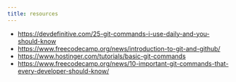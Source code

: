 ```yaml
---
title: resources
---
```


- https://devdefinitive.com/25-git-commands-i-use-daily-and-you-should-know
- https://www.freecodecamp.org/news/introduction-to-git-and-github/
- https://www.hostinger.com/tutorials/basic-git-commands
- https://www.freecodecamp.org/news/10-important-git-commands-that-every-developer-should-know/
